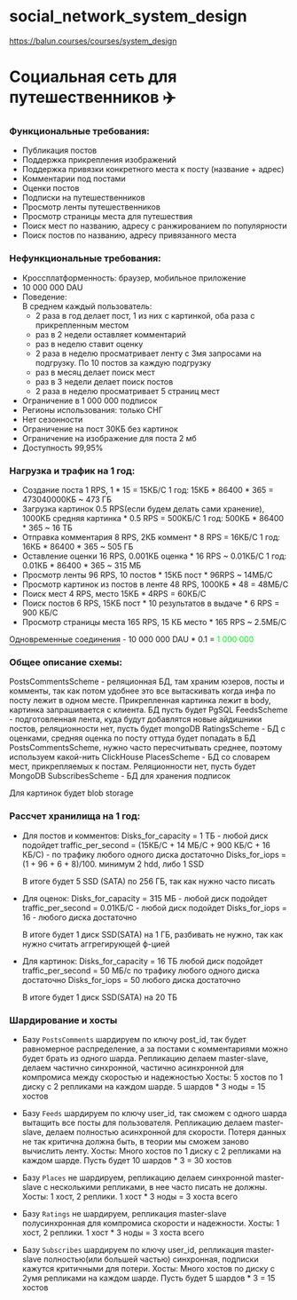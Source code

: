 # social_network_system_design
https://balun.courses/courses/system_design

<h1>Социальная сеть для путешественников ✈️</h1>

<h3>Функциональные требования:</h3>

- Публикация постов 
- Поддержка прикрепления изображений 
- Поддержка привязки конкретного места к посту (название + адрес) 
- Комментарии под постами 
- Оценки постов 
- Подписки на путешественников
- Просмотр ленты путешественников
- Просмотр страницы места для путешествия
- Поиск мест по названию, адресу с ранжированием по популярности
- Поиск постов по названию, адресу привязанного места

<h3>Нефункциональные требования:</h3>

- Кроссплатформенность: браузер, мобильное приложение
- 10 000 000 DAU
- Поведение:  
   В среднем каждый пользователь:
     - 2 раза в год делает пост, 1 из них с картинкой, оба раза с прикрепленным местом
     - раз в 2 недели оставляет комментарий
     - раз в неделю ставит оценку
     - 2 раза в неделю просматривает ленту с 3мя запросами на подгрузку. По 10 постов за каждую подгрузку
     - раз в месяц делает поиск мест
     - раз в 3 недели делает поиск постов
     - 2 раза в неделю просматривает 5 страниц мест
- Ограничение в 1 000 000 подписок  
- Регионы использования: только СНГ  
- Нет сезонности  
- Ограничение на пост 30КБ без картинок
- Ограничение на изображение для поста 2 мб
- Доступность 99,95%

<h3>Нагрузка и трафик на 1 год:</h3>

- Создание поста 1 RPS, 1 * 15 = 15КБ/С 
  1 год: 15КБ * 86400 * 365 = 473040000КБ ~ 473 ГБ 
- Загрузка картинок 0.5 RPS(если будем делать сами хранение), 1000КБ средняя картинка * 0.5 RPS = 500КБ/С
  1 год: 500КБ * 86400 * 365 ~ 16 ТБ 
- Отправка комментария 8 RPS, 2КБ коммент * 8 RPS = 16КБ/С
  1 год: 16КБ * 86400 * 365 ~ 505 ГБ
- Оставление оценки 16 RPS, 0.001КБ оценка * 16 RPS ~ 0.01КБ/С
  1 год: 0.01КБ * 86400 * 365 ~ 315 МБ
- Просмотр ленты 96 RPS, 10 постов * 15КБ пост * 96RPS ~ 14МБ/С
- Просмотр картинок из постов в ленте 48 RPS, 1000КБ * 48 = 48МБ/С
- Поиск мест 4 RPS, место 15КБ * 4RPS = 60КБ/С
- Поиск постов 6 RPS, 15КБ пост * 10 результатов в выдаче * 6 RPS = 900 КБ/С
- Просмотр страницы места 165 RPS, 15 КБ место * 165 RPS ~ 2.5МБ/С

<p><span style='text-decoration: underline; text-underline-offset: 0.3em'>Одновременные соединения</span> - 10 000 000 DAU * 0.1 = <span style='color: #03fc1c'>1 000 000</span></p>

<h3>Общее описание схемы:</h3>
PostsCommentsScheme - реляционная БД, там храним юзеров, посты и комменты, так как потом удобнее это все вытаскивать когда инфа по посту лежит в одном месте. Прикрепленная картинка лежит в body, картинка запрашивается с клиента. БД пусть будет PgSQL
FeedsScheme - подготовленная лента, куда будут добавлятся новые айдишники постов, реляционности нет, пусть будет mongoDB
RatingsScheme - БД с оценками, средняя оценка по посту оттуда будет попадать в БД PostsCommentsScheme, нужно часто пересчитывать среднее, поэтому используем какой-нить ClickHouse
PlacesScheme - БД со словарем мест, прикрепляемых к постам. Реляционности нет, пусть будет MongoDB
SubscribesScheme - БД для хранения подписок

Для картинок будет blob storage

<h3>Рассчет хранилища на 1 год:</h3>

- Для постов и комментов:
    Disks_for_capacity = 1 ТБ - любой диск подойдет
    traffic_per_second = (15КБ/С + 14 МБ/C + 900 КБ/С + 16 КБ/C) - по трафику любого одного диска достаточно 
    Disks_for_iops = (1 + 96 + 6 + 8)/100. минимум 2 hdd, либо 1 SSD 

    В итоге будет 5 SSD (SATA) по 256 ГБ, так как нужно часто писать
- Для оценок:
    Disks_for_capacity = 315 МБ - любой диск подойдет
    traffic_per_second = 0.01КБ/С - любой диск подойдет
    Disks_for_iops = 16 - любого диска достаточно

    В итоге будет 1 диск SSD(SATA) на 1 ГБ, разбивать не нужно, так как нужно считать аггрегирующей ф-цией
- Для картинок:
    Disks_for_capacity = 16 ТБ любой диск подойдет
    traffic_per_second = 50 МБ/c по трафику любого одного диска достаточно 
    Disks_for_iops = 50 любого диска достаточно

    В итоге будет 1 диск SSD(SATA) на 20 ТБ

<h3>Шардирование и хосты</h3>

- Базу `PostsComments` шардируем по ключу post_id, так будет равномерное распределение, а за постами с комментариями можно будет брать из одного шарда. 
Репликацию делаем master-slave, делаем частично синхронной, частично асинхронной для компромиса между скоростью и надежностью
  Хосты: 5 хостов по 1 диску c 2 репликами на каждом шарде. 5 шардов * 3 ноды = 15 хостов

- Базу `Feeds` шардируем по ключу user_id, так сможем с одного шарда вытащить все посты для пользователя.
Репликацию делаем master-slave, делаем полностью асинхронной для скорости. Потеря данных не так критична должна быть, в теории мы сможем заново вычислить ленту.
  Хосты: Много хостов по 1 диску c 2 репликами на каждом шарде. Пусть будет 10 шардов * 3 = 30 хостов

- Базу `Places` не шардируем, репликацию делаем синхронной master-slave с несколькими репликами, в нее часто писать не должны.
  Хосты: 1 хост, 2 реплики. 1 хост * 3 ноды = 3 хоста всего

- Базу `Ratings` не шардируем, репликация master-slave полусинхронная для компромиса скорости и надежности.
  Хосты: 1 хост, 2 реплики. 1 хост * 3 ноды = 3 хоста всего

- Базу `Subscribes` шардируем по ключу user_id, репликация master-slave полностью(или большей частью) синхронная, подписки кажутся критичными для потери.
  Хосты: Много хостов по диску с 2умя репликами на каждом шарде. Пусть будет 5 шардов * 3 = 15 хостов

